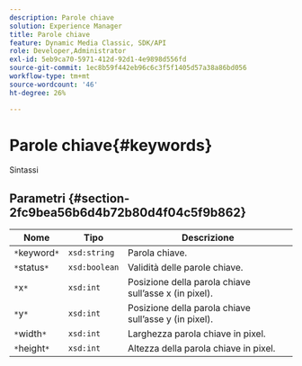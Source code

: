 ```yaml
---
description: Parole chiave
solution: Experience Manager
title: Parole chiave
feature: Dynamic Media Classic, SDK/API
role: Developer,Administrator
exl-id: 5eb9ca70-5971-412d-92d1-4e9898d556fd
source-git-commit: 1ec8b59f442eb96c6c3f5f1405d57a38a86bd056
workflow-type: tm+mt
source-wordcount: '46'
ht-degree: 26%

---
```


# Parole chiave{#keywords}

Sintassi

## Parametri {#section-2fc9bea56b6d4b72b80d4f04c5f9b862}

| Nome | Tipo | Descrizione |
|---|---|---|
| `*`keyword`*` | `xsd:string` | Parola chiave. |
| `*`status`*` | `xsd:boolean` | Validità delle parole chiave. |
| `*`x`*` | `xsd:int` | Posizione della parola chiave sull’asse x (in pixel). |
| `*`y`*` | `xsd:int` | Posizione della parola chiave sull’asse y (in pixel). |
| `*`width`*` | `xsd:int` | Larghezza parola chiave in pixel. |
| `*`height`*` | `xsd:int` | Altezza della parola chiave in pixel. |
